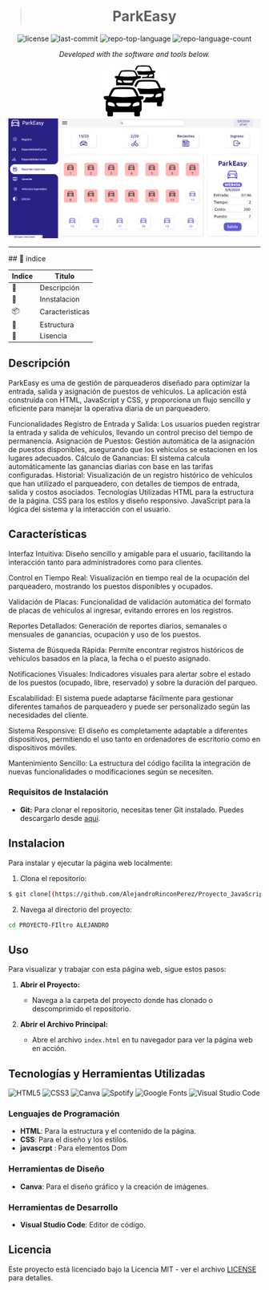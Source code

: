 >  <h1  align="center">ParkEasy</h1>  </p>

   <p align="center">
	<img src="https://img.shields.io/github/license/AlejandroRinconPerez/CV-Practica?style=flat&color=0080ff" alt="license">
	<img src="https://img.shields.io/github/last-commit/AlejandroRinconPerez/CV-Practica?style=flat&logo=git&logoColor=white&color=0080ff" alt="last-commit">
	<img src="https://img.shields.io/github/languages/top/AlejandroRinconPerez/CV-Practica?style=flat&color=0080ff" alt="repo-top-language">
	<img src="https://img.shields.io/github/languages/count/AlejandroRinconPerez/CV-Practica?style=flat&color=0080ff" alt="repo-language-count">
<p>
<p align="center">
		<em>Developed with the software and tools below.</em>
</p>
<p align="center">

<img src="./Archivos/Maqueta Parqueadero  (2).png" alt="">
	
<img src="./Archivos/parquesalida.png" alt="">
</p>
<hr>
## 🔗 indice

| Indice | Titulo  |
|--|--|
| 📍 | Descripción |
| 🧩 | Innstalacion |
| 📦 | Caracteristicas |
| 🧩 | Estructura |
| 🤝 |Lisencia |


## Descripción
ParkEasy es uma de gestión de parqueaderos diseñado para optimizar la entrada, salida y asignación de puestos de vehículos. La aplicación está construida con HTML, JavaScript y CSS, y proporciona un flujo sencillo y eficiente para manejar la operativa diaria de un parqueadero.

Funcionalidades
Registro de Entrada y Salida: Los usuarios pueden registrar la entrada y salida de vehículos, llevando un control preciso del tiempo de permanencia.
Asignación de Puestos: Gestión automática de la asignación de puestos disponibles, asegurando que los vehículos se estacionen en los lugares adecuados.
Cálculo de Ganancias: El sistema calcula automáticamente las ganancias diarias con base en las tarifas configuradas.
Historial: Visualización de un registro histórico de vehículos que han utilizado el parqueadero, con detalles de tiempos de entrada, salida y costos asociados.
Tecnologías Utilizadas
HTML para la estructura de la página.
CSS para los estilos y diseño responsivo.
JavaScript para la lógica del sistema y la interacción con el usuario.


## Características

Interfaz Intuitiva: Diseño sencillo y amigable para el usuario, facilitando la interacción tanto para administradores como para clientes.

Control en Tiempo Real: Visualización en tiempo real de la ocupación del parqueadero, mostrando los puestos disponibles y ocupados.

Validación de Placas: Funcionalidad de validación automática del formato de placas de vehículos al ingresar, evitando errores en los registros.

Reportes Detallados: Generación de reportes diarios, semanales o mensuales de ganancias, ocupación y uso de los puestos.

Sistema de Búsqueda Rápida: Permite encontrar registros históricos de vehículos basados en la placa, la fecha o el puesto asignado.

Notificaciones Visuales: Indicadores visuales para alertar sobre el estado de los puestos (ocupado, libre, reservado) y sobre la duración del parqueo.

Escalabilidad: El sistema puede adaptarse fácilmente para gestionar diferentes tamaños de parqueadero y puede ser personalizado según las necesidades del cliente.

Sistema Responsive: El diseño es completamente adaptable a diferentes dispositivos, permitiendo el uso tanto en ordenadores de escritorio como en dispositivos móviles.

Mantenimiento Sencillo: La estructura del código facilita la integración de nuevas funcionalidades o modificaciones según se necesiten.


### Requisitos de Instalación

- **Git:** Para clonar el repositorio, necesitas tener Git instalado. Puedes descargarlo desde [aquí](https://git-scm.com/).


## Instalacion
Para instalar y ejecutar la página web localmente:

   1. Clona el repositorio:
   ```bash
   $ git clone[(https://github.com/AlejandroRinconPerez/Proyecto_JavaScript_AlejandroRinconPerez.git)
   ```
   2. Navega al directorio del proyecto:
   
   ```bash
   cd PROYECTO-FIltro ALEJANDRO
   ```

## Uso
Para visualizar y trabajar con esta página web, sigue estos pasos:
1. **Abrir el Proyecto:**
   - Navega a la carpeta del proyecto donde has clonado o descomprimido el repositorio.
     
2. **Abrir el Archivo Principal:**
   - Abre el archivo `index.html` en tu navegador para ver la página web en acción.



## Tecnologías y Herramientas Utilizadas

![HTML5](https://img.shields.io/badge/html5-%23E34F26.svg?style=for-the-badge&logo=html5&logoColor=white)
![CSS3](https://img.shields.io/badge/css3-%231572B6.svg?style=for-the-badge&logo=css3&logoColor=white)
![Canva](https://img.shields.io/badge/Canva-%2300C4CC.svg?style=for-the-badge&logo=canva&logoColor=white)
![Spotify](https://img.shields.io/badge/Spotify-%231ED760.svg?style=for-the-badge&logo=spotify&logoColor=white)
![Google Fonts](https://img.shields.io/badge/Google%20Fonts-%23F5F5F5.svg?style=for-the-badge&logo=googlefonts&logoColor=black)
![Visual Studio Code](https://img.shields.io/badge/Visual%20Studio%20Code-%230078d7.svg?style=for-the-badge&logo=visual-studio-code&logoColor=white)

### Lenguajes de Programación
- **HTML**: Para la estructura y el contenido de la página.
- **CSS**: Para el diseño y los estilos.
- **javascrpt** : Para elementos Dom 

### Herramientas de Diseño
- **Canva**: Para el diseño gráfico y la creación de imágenes.



### Herramientas de Desarrollo
- **Visual Studio Code**: Editor de código.

## Licencia

Este proyecto está licenciado bajo la Licencia MIT - ver el archivo [LICENSE](LICENSE) para detalles.




